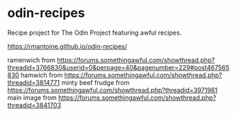 # odin-recipes

Recipe project for The Odin Project featuring awful recipes.

https://rmantoine.github.io/odin-recipes/


ramenwich from https://forums.somethingawful.com/showthread.php?threadid=3766830&userid=0&perpage=40&pagenumber=229#post467565830
hamwich from https://forums.somethingawful.com/showthread.php?threadid=3814771
minty beef frudge from https://forums.somethingawful.com/showthread.php?threadid=3971981
main image from https://forums.somethingawful.com/showthread.php?threadid=3841703